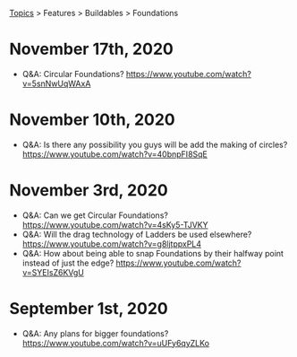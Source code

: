 [Topics](../../../topics.md) > Features > Buildables > Foundations

# November 17th, 2020
* Q&A: Circular Foundations? https://www.youtube.com/watch?v=5snNwUqWAxA

# November 10th, 2020
* Q&A: Is there any possibility you guys will be add the making of circles? https://www.youtube.com/watch?v=40bnpFI8SqE

# November 3rd, 2020
* Q&A: Can we get Circular Foundations? https://www.youtube.com/watch?v=4sKy5-TJVKY
* Q&A: Will the drag technology of Ladders be used elsewhere? https://www.youtube.com/watch?v=g8ljtppxPL4
* Q&A: How about being able to snap Foundations by their halfway point instead of just the edge? https://www.youtube.com/watch?v=SYEIsZ6KVgU

# September 1st, 2020
* Q&A: Any plans for bigger foundations? https://www.youtube.com/watch?v=uUFy6qyZLKo
